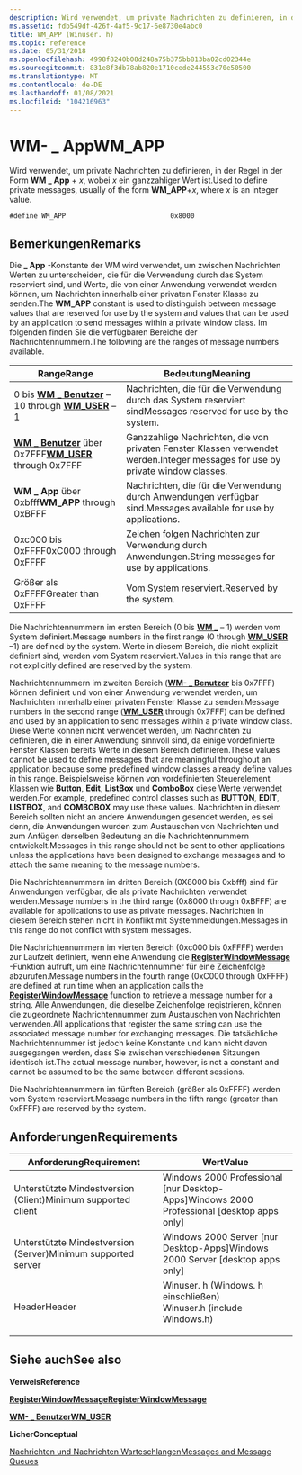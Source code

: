 ```yaml
---
description: Wird verwendet, um private Nachrichten zu definieren, in der Regel in der Form WM \_ app + x, wobei x ein ganzzahliger Wert ist.
ms.assetid: fdb549df-426f-4af5-9c17-6e8730e4abc0
title: WM_APP (Winuser. h)
ms.topic: reference
ms.date: 05/31/2018
ms.openlocfilehash: 4998f8240b08d248a75b375bb813ba02cd02344e
ms.sourcegitcommit: 831e8f3db78ab820e1710cede244553c70e50500
ms.translationtype: MT
ms.contentlocale: de-DE
ms.lasthandoff: 01/08/2021
ms.locfileid: "104216963"
---
```

# <a name="wm_app"></a><span data-ttu-id="e6885-103">WM- \_ App</span><span class="sxs-lookup"><span data-stu-id="e6885-103">WM\_APP</span></span>

<span data-ttu-id="e6885-104">Wird verwendet, um private Nachrichten zu definieren, in der Regel in der Form **WM \_ App** + *x*, wobei *x* ein ganzzahliger Wert ist.</span><span class="sxs-lookup"><span data-stu-id="e6885-104">Used to define private messages, usually of the form **WM\_APP**+*x*, where *x* is an integer value.</span></span>

``` syntax
#define WM_APP                          0x8000
```

## <a name="remarks"></a><span data-ttu-id="e6885-105">Bemerkungen</span><span class="sxs-lookup"><span data-stu-id="e6885-105">Remarks</span></span>

<span data-ttu-id="e6885-106">Die **\_ App** -Konstante der WM wird verwendet, um zwischen Nachrichten Werten zu unterscheiden, die für die Verwendung durch das System reserviert sind, und Werte, die von einer Anwendung verwendet werden können, um Nachrichten innerhalb einer privaten Fenster Klasse zu senden.</span><span class="sxs-lookup"><span data-stu-id="e6885-106">The **WM\_APP** constant is used to distinguish between message values that are reserved for use by the system and values that can be used by an application to send messages within a private window class.</span></span> <span data-ttu-id="e6885-107">Im folgenden finden Sie die verfügbaren Bereiche der Nachrichtennummern.</span><span class="sxs-lookup"><span data-stu-id="e6885-107">The following are the ranges of message numbers available.</span></span>



| <span data-ttu-id="e6885-108">Range</span><span class="sxs-lookup"><span data-stu-id="e6885-108">Range</span></span>                                                 | <span data-ttu-id="e6885-109">Bedeutung</span><span class="sxs-lookup"><span data-stu-id="e6885-109">Meaning</span></span>                                                        |
|-------------------------------------------------------|----------------------------------------------------------------|
| <span data-ttu-id="e6885-110">0 bis [**WM \_ Benutzer**](wm-user.md) – 1</span><span class="sxs-lookup"><span data-stu-id="e6885-110">0 through [**WM\_USER**](wm-user.md) –1</span></span><br/>   | <span data-ttu-id="e6885-111">Nachrichten, die für die Verwendung durch das System reserviert sind</span><span class="sxs-lookup"><span data-stu-id="e6885-111">Messages reserved for use by the system.</span></span><br/>            |
| <span data-ttu-id="e6885-112">[**WM \_ Benutzer**](wm-user.md) über 0x7FFF</span><span class="sxs-lookup"><span data-stu-id="e6885-112">[**WM\_USER**](wm-user.md) through 0x7FFF</span></span><br/> | <span data-ttu-id="e6885-113">Ganzzahlige Nachrichten, die von privaten Fenster Klassen verwendet werden.</span><span class="sxs-lookup"><span data-stu-id="e6885-113">Integer messages for use by private window classes.</span></span><br/> |
| <span data-ttu-id="e6885-114">**WM \_ App** über 0xbfff</span><span class="sxs-lookup"><span data-stu-id="e6885-114">**WM\_APP** through 0xBFFF</span></span><br/>                 | <span data-ttu-id="e6885-115">Nachrichten, die für die Verwendung durch Anwendungen verfügbar sind.</span><span class="sxs-lookup"><span data-stu-id="e6885-115">Messages available for use by applications.</span></span><br/>         |
| <span data-ttu-id="e6885-116">0xc000 bis 0xFFFF</span><span class="sxs-lookup"><span data-stu-id="e6885-116">0xC000 through 0xFFFF</span></span><br/>                      | <span data-ttu-id="e6885-117">Zeichen folgen Nachrichten zur Verwendung durch Anwendungen.</span><span class="sxs-lookup"><span data-stu-id="e6885-117">String messages for use by applications.</span></span><br/>            |
| <span data-ttu-id="e6885-118">Größer als 0xFFFF</span><span class="sxs-lookup"><span data-stu-id="e6885-118">Greater than 0xFFFF</span></span><br/>                        | <span data-ttu-id="e6885-119">Vom System reserviert.</span><span class="sxs-lookup"><span data-stu-id="e6885-119">Reserved by the system.</span></span><br/>                             |



 

<span data-ttu-id="e6885-120">Die Nachrichtennummern im ersten Bereich (0 bis [**WM \_**](wm-user.md) – 1) werden vom System definiert.</span><span class="sxs-lookup"><span data-stu-id="e6885-120">Message numbers in the first range (0 through [**WM\_USER**](wm-user.md) –1) are defined by the system.</span></span> <span data-ttu-id="e6885-121">Werte in diesem Bereich, die nicht explizit definiert sind, werden vom System reserviert.</span><span class="sxs-lookup"><span data-stu-id="e6885-121">Values in this range that are not explicitly defined are reserved by the system.</span></span>

<span data-ttu-id="e6885-122">Nachrichtennummern im zweiten Bereich ([**WM- \_ Benutzer**](wm-user.md) bis 0x7FFF) können definiert und von einer Anwendung verwendet werden, um Nachrichten innerhalb einer privaten Fenster Klasse zu senden.</span><span class="sxs-lookup"><span data-stu-id="e6885-122">Message numbers in the second range ([**WM\_USER**](wm-user.md) through 0x7FFF) can be defined and used by an application to send messages within a private window class.</span></span> <span data-ttu-id="e6885-123">Diese Werte können nicht verwendet werden, um Nachrichten zu definieren, die in einer Anwendung sinnvoll sind, da einige vordefinierte Fenster Klassen bereits Werte in diesem Bereich definieren.</span><span class="sxs-lookup"><span data-stu-id="e6885-123">These values cannot be used to define messages that are meaningful throughout an application because some predefined window classes already define values in this range.</span></span> <span data-ttu-id="e6885-124">Beispielsweise können von vordefinierten Steuerelement Klassen wie **Button**, **Edit**, **ListBox** und **ComboBox** diese Werte verwendet werden.</span><span class="sxs-lookup"><span data-stu-id="e6885-124">For example, predefined control classes such as **BUTTON**, **EDIT**, **LISTBOX**, and **COMBOBOX** may use these values.</span></span> <span data-ttu-id="e6885-125">Nachrichten in diesem Bereich sollten nicht an andere Anwendungen gesendet werden, es sei denn, die Anwendungen wurden zum Austauschen von Nachrichten und zum Anfügen derselben Bedeutung an die Nachrichtennummern entwickelt.</span><span class="sxs-lookup"><span data-stu-id="e6885-125">Messages in this range should not be sent to other applications unless the applications have been designed to exchange messages and to attach the same meaning to the message numbers.</span></span>

<span data-ttu-id="e6885-126">Die Nachrichtennummern im dritten Bereich (0X8000 bis 0xbfff) sind für Anwendungen verfügbar, die als private Nachrichten verwendet werden.</span><span class="sxs-lookup"><span data-stu-id="e6885-126">Message numbers in the third range (0x8000 through 0xBFFF) are available for applications to use as private messages.</span></span> <span data-ttu-id="e6885-127">Nachrichten in diesem Bereich stehen nicht in Konflikt mit Systemmeldungen.</span><span class="sxs-lookup"><span data-stu-id="e6885-127">Messages in this range do not conflict with system messages.</span></span>

<span data-ttu-id="e6885-128">Die Nachrichtennummern im vierten Bereich (0xc000 bis 0xFFFF) werden zur Laufzeit definiert, wenn eine Anwendung die [**RegisterWindowMessage**](/windows/win32/api/winuser/nf-winuser-registerwindowmessagea) -Funktion aufruft, um eine Nachrichtennummer für eine Zeichenfolge abzurufen.</span><span class="sxs-lookup"><span data-stu-id="e6885-128">Message numbers in the fourth range (0xC000 through 0xFFFF) are defined at run time when an application calls the [**RegisterWindowMessage**](/windows/win32/api/winuser/nf-winuser-registerwindowmessagea) function to retrieve a message number for a string.</span></span> <span data-ttu-id="e6885-129">Alle Anwendungen, die dieselbe Zeichenfolge registrieren, können die zugeordnete Nachrichtennummer zum Austauschen von Nachrichten verwenden.</span><span class="sxs-lookup"><span data-stu-id="e6885-129">All applications that register the same string can use the associated message number for exchanging messages.</span></span> <span data-ttu-id="e6885-130">Die tatsächliche Nachrichtennummer ist jedoch keine Konstante und kann nicht davon ausgegangen werden, dass Sie zwischen verschiedenen Sitzungen identisch ist.</span><span class="sxs-lookup"><span data-stu-id="e6885-130">The actual message number, however, is not a constant and cannot be assumed to be the same between different sessions.</span></span>

<span data-ttu-id="e6885-131">Die Nachrichtennummern im fünften Bereich (größer als 0xFFFF) werden vom System reserviert.</span><span class="sxs-lookup"><span data-stu-id="e6885-131">Message numbers in the fifth range (greater than 0xFFFF) are reserved by the system.</span></span>

## <a name="requirements"></a><span data-ttu-id="e6885-132">Anforderungen</span><span class="sxs-lookup"><span data-stu-id="e6885-132">Requirements</span></span>



| <span data-ttu-id="e6885-133">Anforderung</span><span class="sxs-lookup"><span data-stu-id="e6885-133">Requirement</span></span> | <span data-ttu-id="e6885-134">Wert</span><span class="sxs-lookup"><span data-stu-id="e6885-134">Value</span></span> |
|-------------------------------------|----------------------------------------------------------------------------------------------------------|
| <span data-ttu-id="e6885-135">Unterstützte Mindestversion (Client)</span><span class="sxs-lookup"><span data-stu-id="e6885-135">Minimum supported client</span></span><br/> | <span data-ttu-id="e6885-136">Windows 2000 Professional \[nur Desktop-Apps\]</span><span class="sxs-lookup"><span data-stu-id="e6885-136">Windows 2000 Professional \[desktop apps only\]</span></span><br/>                                               |
| <span data-ttu-id="e6885-137">Unterstützte Mindestversion (Server)</span><span class="sxs-lookup"><span data-stu-id="e6885-137">Minimum supported server</span></span><br/> | <span data-ttu-id="e6885-138">Windows 2000 Server \[nur Desktop-Apps\]</span><span class="sxs-lookup"><span data-stu-id="e6885-138">Windows 2000 Server \[desktop apps only\]</span></span><br/>                                                     |
| <span data-ttu-id="e6885-139">Header</span><span class="sxs-lookup"><span data-stu-id="e6885-139">Header</span></span><br/>                   | <dl> <span data-ttu-id="e6885-140"><dt>Winuser. h (Windows. h einschließen)</dt></span><span class="sxs-lookup"><span data-stu-id="e6885-140"><dt>Winuser.h (include Windows.h)</dt></span></span> </dl> |



## <a name="see-also"></a><span data-ttu-id="e6885-141">Siehe auch</span><span class="sxs-lookup"><span data-stu-id="e6885-141">See also</span></span>

<dl> <dt>

<span data-ttu-id="e6885-142">**Verweis**</span><span class="sxs-lookup"><span data-stu-id="e6885-142">**Reference**</span></span>
</dt> <dt>

[<span data-ttu-id="e6885-143">**RegisterWindowMessage**</span><span class="sxs-lookup"><span data-stu-id="e6885-143">**RegisterWindowMessage**</span></span>](/windows/win32/api/winuser/nf-winuser-registerwindowmessagea)
</dt> <dt>

[<span data-ttu-id="e6885-144">**WM- \_ Benutzer**</span><span class="sxs-lookup"><span data-stu-id="e6885-144">**WM\_USER**</span></span>](wm-user.md)
</dt> <dt>

<span data-ttu-id="e6885-145">**Licher**</span><span class="sxs-lookup"><span data-stu-id="e6885-145">**Conceptual**</span></span>
</dt> <dt>

[<span data-ttu-id="e6885-146">Nachrichten und Nachrichten Warteschlangen</span><span class="sxs-lookup"><span data-stu-id="e6885-146">Messages and Message Queues</span></span>](messages-and-message-queues.md)
</dt> </dl>

 

 
